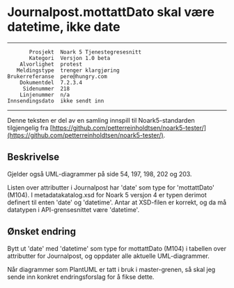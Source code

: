 Journalpost.mottattDato skal være datetime, ikke date
=====================================================

 ------------------  ---------------------------------
           Prosjekt  Noark 5 Tjenestegresesnitt
           Kategori  Versjon 1.0 beta
        Alvorlighet  protest
       Meldingstype  trenger klargjøring
    Brukerreferanse  pere@hungry.com
        Dokumentdel  7.2.3.4
         Sidenummer  218
        Linjenummer  n/a
    Innsendingsdato  ikke sendt inn
 ------------------  ---------------------------------

Denne teksten er del av en samling innspill til Noark5-standarden
tilgjengelig fra [https://github.com/petterreinholdtsen/noark5-tester/](https://github.com/petterreinholdtsen/noark5-tester/).

Beskrivelse
-----------

Gjelder også UML-diagrammer på side 54, 197, 198, 202 og 203.

Listen over attributter i Journalpost har 'date' som type for
'mottattDato' (M104).  I metadatakatalog.xsd for Noark 5 versjon 4 er
typen derimot definert til enten 'date' og 'datetime'.  Antar at
XSD-filen er korrekt, og da må datatypen i API-grensesnittet være
'datetime'.

Ønsket endring
--------------

Bytt ut 'date' med 'datetime' som type for mottattDato (M104) i
tabellen over attributter for Journalpost, og oppdater alle aktuelle
UML-diagrammer.

Når diagrammer som PlantUML er tatt i bruk i master-grenen, så skal
jeg sende inn konkret endringsforslag for å fikse dette.
